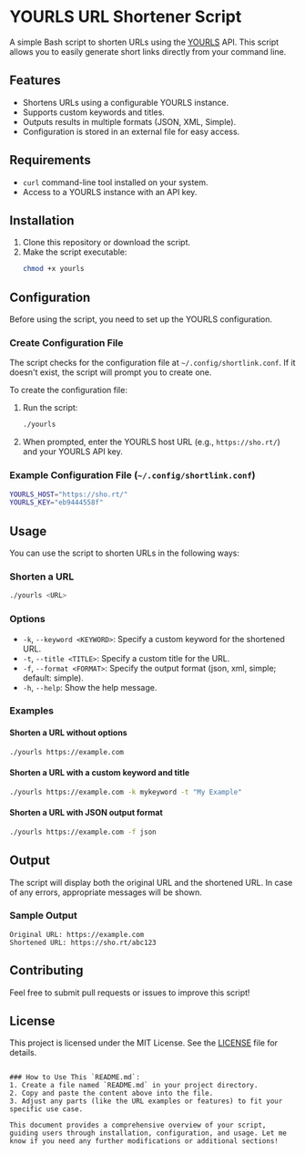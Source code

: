 # YOURLS URL Shortener Script

A simple Bash script to shorten URLs using the [YOURLS](https://yourls.org/) API. This script allows you to easily generate short links directly from your command line.

## Features

- Shortens URLs using a configurable YOURLS instance.
- Supports custom keywords and titles.
- Outputs results in multiple formats (JSON, XML, Simple).
- Configuration is stored in an external file for easy access.

## Requirements

- `curl` command-line tool installed on your system.
- Access to a YOURLS instance with an API key.

## Installation

1. Clone this repository or download the script.
2. Make the script executable:
   ```bash
   chmod +x yourls
   ```

## Configuration

Before using the script, you need to set up the YOURLS configuration.

### Create Configuration File

The script checks for the configuration file at `~/.config/shortlink.conf`. If it doesn't exist, the script will prompt you to create one.

To create the configuration file:

1. Run the script:
   ```bash
   ./yourls
   ```

2. When prompted, enter the YOURLS host URL (e.g., `https://sho.rt/`) and your YOURLS API key.

### Example Configuration File (`~/.config/shortlink.conf`)

```bash
YOURLS_HOST="https://sho.rt/"
YOURLS_KEY="eb9444558f"
```

## Usage

You can use the script to shorten URLs in the following ways:

### Shorten a URL

```bash
./yourls <URL>
```

### Options

- `-k`, `--keyword <KEYWORD>`: Specify a custom keyword for the shortened URL.
- `-t`, `--title <TITLE>`: Specify a custom title for the URL.
- `-f`, `--format <FORMAT>`: Specify the output format (json, xml, simple; default: simple).
- `-h`, `--help`: Show the help message.

### Examples

#### Shorten a URL without options

```bash
./yourls https://example.com
```

#### Shorten a URL with a custom keyword and title

```bash
./yourls https://example.com -k mykeyword -t "My Example"
```

#### Shorten a URL with JSON output format

```bash
./yourls https://example.com -f json
```

## Output

The script will display both the original URL and the shortened URL. In case of any errors, appropriate messages will be shown.

### Sample Output

```
Original URL: https://example.com
Shortened URL: https://sho.rt/abc123
```

## Contributing

Feel free to submit pull requests or issues to improve this script!

## License

This project is licensed under the MIT License. See the [LICENSE](LICENSE) file for details.
```

### How to Use This `README.md`:
1. Create a file named `README.md` in your project directory.
2. Copy and paste the content above into the file.
3. Adjust any parts (like the URL examples or features) to fit your specific use case.

This document provides a comprehensive overview of your script, guiding users through installation, configuration, and usage. Let me know if you need any further modifications or additional sections!